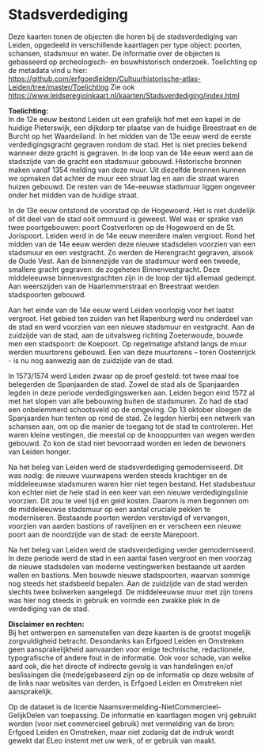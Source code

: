 # Stadsverdediging
Deze kaarten tonen de objecten die horen bij de stadsverdediging van Leiden, opgedeeld in verschillende kaartlagen per type object: poorten, schansen, stadsmuur en water. De informatie over de objecten is gebasseerd op archeologisch- en bouwhistorisch onderzoek. Toelichting op de metadata vind u hier: https://github.com/erfgoedleiden/Cultuurhistorische-atlas-Leiden/tree/master/Toelichting
Zie ook https://www.leidseregioinkaart.nl/kaarten/Stadsverdediging/index.html

<b>Toelichting:</b><br>
In de 12e eeuw bestond Leiden uit een grafelijk hof met een kapel in de huidige Pieterswijk, een dijkdorp ter plaatse van de huidige Breestraat en de Burcht op het Waardeiland. In het midden van de 13e eeuw werd de eerste verdedigingsgracht gegraven rondom de stad. Het is niet precies bekend wanneer deze gracht is gegraven. In de loop van de 14e eeuw werd aan de stadszijde van de gracht een stadsmuur gebouwd. Historische bronnen maken vanaf 1354 melding van deze muur. Uit diezelfde bronnen kunnen we opmaken dat achter de muur een straat lag en aan die straat waren huizen gebouwd. De resten van de 14e-eeuwse stadsmuur liggen ongeveer onder het midden van de huidige straat.

In de 13e eeuw ontstond de voorstad op de Hogewoerd. Het is niet duidelijk of dit deel van de stad ooit ommuurd is geweest. Wel was er sprake van twee poortgebouwen: poort Costverloren op de Hogewoerd en de St. Jorispoort. Leiden werd in de 14e eeuw meerdere malen vergroot. Rond het midden van de 14e eeuw werden deze nieuwe stadsdelen voorzien van een stadsmuur en een vestgracht. Zo werden de Herengracht gegraven, alsook de Oude Vest. Aan de binnenzijde van de stadsmuur werd een tweede, smallere gracht gegraven: de zogeheten Binnenvestgracht. Deze middeleeuwse binnenvestgrachten zijn in de loop der tijd allemaal gedempt. Aan weerszijden van de Haarlemmerstraat en Breestraat werden stadspoorten gebouwd.

Aan het einde van de 14e eeuw werd Leiden voorlopig voor het laatst vergroot. Het gebied ten zuiden van het Rapenburg werd nu onderdeel van de stad en werd voorzien van een nieuwe stadsmuur en vestgracht. Aan de zuidzijde van de stad, aan de uitvalsweg richting Zoeterwoude, bouwde men een stadspoort: de Koepoort. Op regelmatige afstand langs de muur werden muurtorens gebouwd. Een van deze muurtorens – toren Oostenrijck - is nu nog aanwezig aan de zuidzijde van de stad.

In 1573/1574 werd Leiden zwaar op de proef gesteld: tot twee maal toe belegerden de Spanjaarden de stad. Zowel de stad als de Spanjaarden legden in deze periode verdedigingswerken aan. Leiden begon eind 1572 al met het slopen van alle bebouwing buiten de stadsmuren. Zo had de stad een onbelemmerd schootsveld op de omgeving. Op 13 oktober sloegen de Spanjaarden hun tenten op rond de stad. Ze legden hierbij een netwerk van schansen aan, om op die manier de toegang tot de stad te controleren. Het waren kleine vestingen, die meestal op de knooppunten van wegen werden gebouwd. Zo kon de stad niet bevoorraad worden en leden de bewoners van Leiden honger.

Na het beleg van Leiden werd de stadsverdediging gemoderniseerd. Dit was nodig: de nieuwe vuurwapens werden steeds krachtiger en de middeleeuwse stadsmuren waren hier niet tegen bestand. Het stadsbestuur kon echter niet de hele stad in een keer van een nieuwe verdedigingslinie voorzien. Dit zou te veel tijd en geld kosten. Daarom is men begonnen om de middeleeuwse stadsmuur op een aantal cruciale pekken te moderniseren. Bestaande poorten werden verstevigd of vervangen, voorzien van aarden bastions of ravelijnen en er verscheen een nieuwe poort aan de noordzijde van de stad: de eerste Marepoort. 

Na het beleg van Leiden werd de stadsverdediging verder gemoderniseerd. In deze periode werd de stad in een aantal fasen vergroot en men voorzag de nieuwe stadsdelen van moderne vestingwerken bestaande uit aarden wallen en bastions. Men bouwde nieuwe stadspoorten, waarvan sommige nog steeds het stadsbeeld bepalen. Aan de zuidzijde van de stad werden slechts twee bolwerken aangelegd. De middeleeuwse muur met zijn torens was hier nog steeds in gebruik en vormde een zwakke plek in de verdediging van de stad.

<b>Disclaimer en rechten:</b><br>
Bij het ontwerpen en samenstellen van deze kaarten is de grootst mogelijk zorgvuldigheid betracht. Desondanks kan Erfgoed Leiden en Omstreken geen aansprakelijkheid aanvaarden voor enige technische, redactionele, typografische of andere fout in de informatie. Ook voor schade, van welke aard ook, die het directe of indirecte gevolg is van handelingen en/of beslissingen die (mede)gebaseerd zijn op de informatie op deze website of de links naar websites van derden, is Erfgoed Leiden en Omstreken niet aansprakelijk.

Op de dataset is de licentie Naamsvermelding-NietCommercieel-GelijkDelen van toepassing. De informatie en kaartlagen mogen vrij gebruikt worden (voor niet commercieel gebruik) met vermelding van de bron: Erfgoed Leiden en Omstreken, maar niet zodanig dat de indruk wordt gewekt dat ELeo instemt met uw werk, of er gebruik van maakt.
